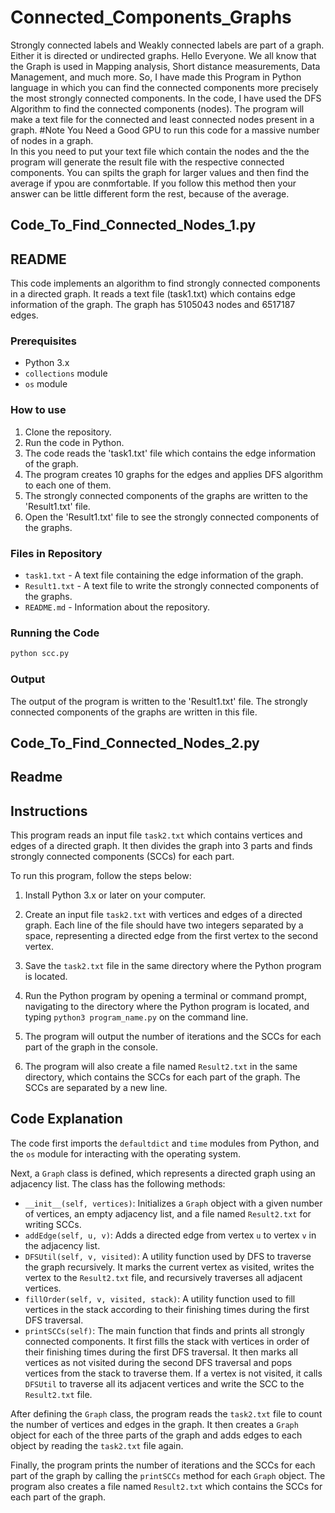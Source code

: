 # Connected_Components_Graphs
 Strongly connected labels and Weakly connected labels are part of a  graph. Either it is directed or undirected graphs.  Hello Everyone.  We all know that the Graph is used in Mapping analysis, Short distance measurements, Data Management, and much more.  So, I have made this Program in Python language in which you can find the connected components more precisely the most strongly connected components.  In the code, I have used the DFS Algorithm to find the connected components (nodes). The program will make a text file for the connected and least connected nodes present in a graph.  #Note   You Need a Good GPU to run this code for a massive number of nodes in a graph.  
In this you need to put your text file which contain the nodes and the the program will generate the result file with the respective connected components.
You can spilts the graph for larger values and then find the average if ypou are conmfortable.
If you follow this method then your answer can be little different form the rest, because of the average.

## Code_To_Find_Connected_Nodes_1.py

## README

This code implements an algorithm to find strongly connected components in a directed graph. It reads a text file (task1.txt) which contains edge information of the graph. The graph has 5105043 nodes and 6517187 edges. 

### Prerequisites 
* Python 3.x 
* `collections` module 
* `os` module

### How to use
1. Clone the repository.
2. Run the code in Python. 
3. The code reads the 'task1.txt' file which contains the edge information of the graph. 
4. The program creates 10 graphs for the edges and applies DFS algorithm to each one of them. 
5. The strongly connected components of the graphs are written to the 'Result1.txt' file. 
6. Open the 'Result1.txt' file to see the strongly connected components of the graphs.

### Files in Repository 
* `task1.txt` - A text file containing the edge information of the graph.
* `Result1.txt` - A text file to write the strongly connected components of the graphs.
* `README.md` - Information about the repository.

### Running the Code 
```python
python scc.py
```

### Output
The output of the program is written to the 'Result1.txt' file. The strongly connected components of the graphs are written in this file.


## Code_To_Find_Connected_Nodes_2.py

## Readme

## Instructions

This program reads an input file `task2.txt` which contains vertices and edges of a directed graph. It then divides the graph into 3 parts and finds strongly connected components (SCCs) for each part.

To run this program, follow the steps below:

1. Install Python 3.x or later on your computer.

2. Create an input file `task2.txt` with vertices and edges of a directed graph. Each line of the file should have two integers separated by a space, representing a directed edge from the first vertex to the second vertex.

3. Save the `task2.txt` file in the same directory where the Python program is located.

4. Run the Python program by opening a terminal or command prompt, navigating to the directory where the Python program is located, and typing `python3 program_name.py` on the command line.

5. The program will output the number of iterations and the SCCs for each part of the graph in the console.

6. The program will also create a file named `Result2.txt` in the same directory, which contains the SCCs for each part of the graph. The SCCs are separated by a new line.

## Code Explanation

The code first imports the `defaultdict` and `time` modules from Python, and the `os` module for interacting with the operating system. 

Next, a `Graph` class is defined, which represents a directed graph using an adjacency list. The class has the following methods:

- `__init__(self, vertices)`: Initializes a `Graph` object with a given number of vertices, an empty adjacency list, and a file named `Result2.txt` for writing SCCs.
- `addEdge(self, u, v)`: Adds a directed edge from vertex `u` to vertex `v` in the adjacency list.
- `DFSUtil(self, v, visited)`: A utility function used by DFS to traverse the graph recursively. It marks the current vertex as visited, writes the vertex to the `Result2.txt` file, and recursively traverses all adjacent vertices.
- `fillOrder(self, v, visited, stack)`: A utility function used to fill vertices in the stack according to their finishing times during the first DFS traversal.
- `printSCCs(self)`: The main function that finds and prints all strongly connected components. It first fills the stack with vertices in order of their finishing times during the first DFS traversal. It then marks all vertices as not visited during the second DFS traversal and pops vertices from the stack to traverse them. If a vertex is not visited, it calls `DFSUtil` to traverse all its adjacent vertices and write the SCC to the `Result2.txt` file.

After defining the `Graph` class, the program reads the `task2.txt` file to count the number of vertices and edges in the graph. It then creates a `Graph` object for each of the three parts of the graph and adds edges to each object by reading the `task2.txt` file again.

Finally, the program prints the number of iterations and the SCCs for each part of the graph by calling the `printSCCs` method for each `Graph` object. The program also creates a file named `Result2.txt` which contains the SCCs for each part of the graph.


